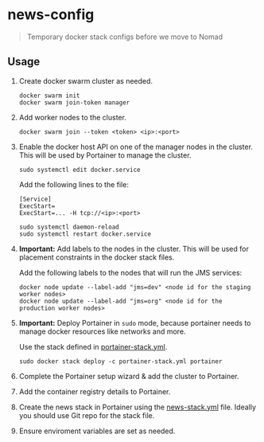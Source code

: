 # news-config

> Temporary docker stack configs before we move to Nomad

## Usage

1. Create docker swarm cluster as needed.
   
   ```shell
   docker swarm init
   docker swarm join-token manager
   ```
2. Add worker nodes to the cluster.

    ```shell
    docker swarm join --token <token> <ip>:<port>
    ```

3. Enable the docker host API on one of the manager nodes in the cluster. This will be used by Portainer to manage the cluster.

   ```shell
   sudo systemctl edit docker.service
   ```
   
   Add the following lines to the file:
   ```unit
   [Service]
   ExecStart=
   ExecStart=... -H tcp://<ip>:<port>
   ```

   ```shell
   sudo systemctl daemon-reload
   sudo systemctl restart docker.service
   ```
 
4. **Important:** Add labels to the nodes in the cluster. This will be used for placement constraints in the docker stack files.

   Add the following labels to the nodes that will run the JMS services:
   ```shell
   docker node update --label-add "jms=dev" <node id for the staging    worker nodes>
   docker node update --label-add "jms=org" <node id for the production worker nodes>
   ```
   
5. **Important:** Deploy Portainer in `sudo` mode, because portainer needs to manage docker resources like networks and more. 

   Use the stack defined in [portainer-stack.yml](./apps/stacks/portainer/portainer-stack.yml).

   ```shell
   sudo docker stack deploy -c portainer-stack.yml portainer
   ```

6. Complete the Portainer setup wizard & add the cluster to Portainer.

7. Add the container registry details to Portainer.
   
8. Create the news stack in Portainer using the [news-stack.yml](./apps/stacks/news/news-stack.yml) file. Ideally you should use Git repo for the stack file.

9. Ensure enviroment variables are set as needed.
